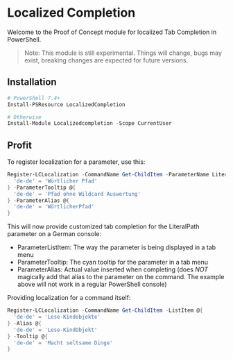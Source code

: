 ﻿# Localized Completion

Welcome to the Proof of Concept module for localized Tab Completion in PowerShell.

> Note: This module is still experimental.
> Things will change, bugs may exist, breaking changes are expected for future versions.

## Installation

```powershell
# PowerShell 7.4+
Install-PSResource LocalizedCompletion

# Otherwise
Install-Module Localizedcompletion -Scope CurrentUser
```

## Profit

To register localization for a parameter, use this:

```powershell
Register-LCLocalization -CommandName Get-ChildItem -ParameterName LiteralPath -ParameterListItem @{
  'de-de' = 'Wörtlicher Pfad'
} -ParameterTooltip @{
  'de-de' = 'Pfad ohne Wildcard Auswertung'
} -ParameterAlias @{
  'de-de' = 'WörtlicherPfad'
}
```

This will now provide customized tab completion for the LiteralPath parameter on a German console:

+ ParameterListItem: The way the parameter is being displayed in a tab menu
+ ParameterTooltip: The cyan tooltip for the parameter in a tab menu
+ ParameterAlias: Actual value inserted when completing (does _NOT_ magically add that alias to the parameter on the command. The example above will not work in a regular PowerShell console)

Providing localization for a command itself:

```powershell
Register-LCLocalization -CommandName Get-ChildItem -ListItem @{
  'de-de' = 'Lese-Kindobjekte'
} -Alias @{
  'de-de' = 'Lese-KindObjekt'
} -Tooltip @{
  'de-de' = 'Macht seltsame Dinge'
}
```
